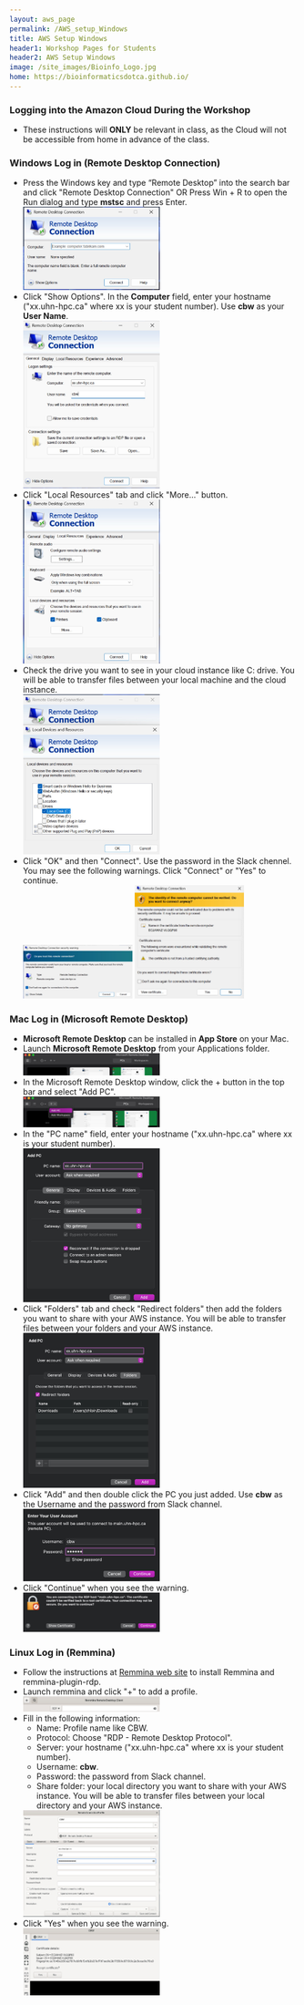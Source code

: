 ```yaml
---
layout: aws_page
permalink: /AWS_setup_Windows
title: AWS Setup Windows
header1: Workshop Pages for Students
header2: AWS Setup Windows
image: /site_images/Bioinfo_Logo.jpg
home: https://bioinformaticsdotca.github.io/
---
```


### Logging into the Amazon Cloud During the Workshop  


* These instructions will **ONLY** be relevant in class, as the Cloud will not be accessible from home in advance of the class.
 

### Windows Log in (Remote Desktop Connection) <a id="windows"></a>

* Press the Windows key and type “Remote Desktop” into the search bar and click "Remote Desktop Connection" OR Press Win + R to open the Run dialog and type **mstsc** and press Enter.  
  <img src="https://github.com/bioinformaticsdotca/AWS_stuff/blob/master/win_remote_desktop_connection.jpg?raw=true" alt="win_remote_desktop_connection" width="50%">
* Click "Show Options". In the <B>Computer</B> field, enter your hostname ("xx.uhn-hpc.ca" where xx is your student number). Use <B>cbw</B> as your <B>User Name</B>.  
  <img src="https://github.com/bioinformaticsdotca/AWS_stuff/blob/master/win_remote_desktop_connection_host.jpg?raw=true" alt="win_remote_desktop_connection_host" width="50%">
* Click "Local Resources" tab and click "More..." button.  
  <img src="https://github.com/bioinformaticsdotca/AWS_stuff/blob/master/win_remote_desktop_connection_local.jpg?raw=true" alt="win_remote_desktop_connection_local" width="50%">
* Check the drive you want to see in your cloud instance like C: drive. You will be able to transfer files between your local machine and the cloud instance.  
  <img src="https://github.com/bioinformaticsdotca/AWS_stuff/blob/master/win_remote_desktop_connection_C.jpg?raw=true" alt="win_remote_desktop_connection_C" width="50%">
* Click "OK" and then "Connect". Use the password in the Slack chennel. You may see the following warnings. Click "Connect" or "Yes" to continue.  
  <img src="https://github.com/bioinformaticsdotca/AWS_stuff/blob/master/win_remote_desktop_connection_warn1.jpg?raw=true" alt="win_remote_desktop_connection_C" width="40%">
  <img src="https://github.com/bioinformaticsdotca/AWS_stuff/blob/master/win_remote_desktop_connection_warn2.jpg?raw=true" alt="win_remote_desktop_connection_C" width="40%">

### Mac Log in (Microsoft Remote Desktop) <a id="mac"></a> 

* <B>Microsoft Remote Desktop</B> can be installed in <B>App Store</B> on your Mac.
* Launch <B>Microsoft Remote Desktop</B> from your Applications folder.  
  <img src="https://github.com/bioinformaticsdotca/AWS_stuff/blob/master/mac_MRD.jpg?raw=true" alt="mac_remote_desktop" width="50%">
* In the Microsoft Remote Desktop window, click the + button in the top bar and select "Add PC".  
  <img src="https://github.com/bioinformaticsdotca/AWS_stuff/blob/master/mac_MRD_add.jpg?raw=true" alt="mac_remote_desktop_add" width="50%">
* In the "PC name" field, enter your hostname ("xx.uhn-hpc.ca" where xx is your student number).  
  <img src="https://github.com/bioinformaticsdotca/AWS_stuff/blob/master/mac_MRD_info.jpg?raw=true" alt="mac_remote_desktop_info" width="50%">
* Click "Folders" tab and check "Redirect folders" then add the folders you want to share with your AWS instance. You will be able to transfer files between your folders and your AWS instance.  
  <img src="https://github.com/bioinformaticsdotca/AWS_stuff/blob/master/mac_MRD_folders.jpg?raw=true" alt="mac_remote_desktop_folders" width="50%">
* Click "Add" and then double click the PC you just added. Use <b>cbw</b> as the Username and the password from Slack channel.  
  <img src="https://github.com/bioinformaticsdotca/AWS_stuff/blob/master/mac_MRD_user.jpg?raw=true" alt="mac_remote_desktop_user" width="50%">
* Click "Continue" when you see the warning.  
  <img src="https://github.com/bioinformaticsdotca/AWS_stuff/blob/master/mac_MRD_warn.jpg?raw=true" alt="mac_remote_desktop_warn" width="50%">

### Linux Log in (Remmina) <a id="mac"></a> 
* Follow the instructions at [Remmina web site](https://remmina.org/how-to-install-remmina/) to install Remmina and remmina-plugin-rdp.
* Launch remmina and click "+" to add a profile.  
  <img src="https://github.com/bioinformaticsdotca/AWS_stuff/blob/master/linux_remmina.jpg?raw=true" alt="linux_remmina" width="50%">
* Fill in the following information:
  * Name: Profile name like CBW.
  * Protocol: Choose "RDP - Remote Desktop Protocol".
  * Server: your hostname ("xx.uhn-hpc.ca" where xx is your student number).
  * Username: <b>cbw</b>.
  * Password: the password from Slack channel.
  * Share folder: your local directory you want to share with your AWS instance. You will be able to transfer files between your local directory and your AWS instance.  
  <img src="https://github.com/bioinformaticsdotca/AWS_stuff/blob/master/linux_remmina_add.jpg" alt="linux_remmina_add" width="50%">
* Click "Yes" when you see the warning.  
  <img src="https://github.com/bioinformaticsdotca/AWS_stuff/blob/master/linux_remmina_warn.jpg?raw=true" alt="linux_remmina_warn" width="50%">

